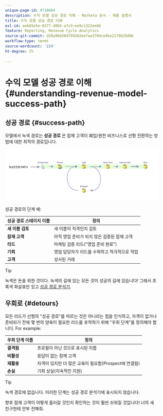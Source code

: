 ```yaml
---
unique-page-id: 4718664
description: 수익 모델 성공 경로 이해 - Marketo 문서 - 제품 설명서
title: 수익 모델 성공 경로 이해
exl-id: aeb85e5e-0377-40b5-a7c9-ee9c1322ee66
feature: Reporting, Revenue Cycle Analytics
source-git-commit: d20a9bb584f69282eefae3704ce4be2179b29d0b
workflow-type: tm+mt
source-wordcount: '224'
ht-degree: 2%

---
```


# 수익 모델 성공 경로 이해 {#understanding-revenue-model-success-path}

## 성공 경로 {#success-path}

모델에서 녹색 경로는 **성공 경로** 은 잠재 고객이 폐업/원천 비즈니스로 선형 전환하는 방법에 대한 최적의 경로입니다.

![--](assets/image2015-6-12-17-3a12-3a18.png)

성공 경로의 단계 예:

| **성공 경로 스테이지 이름** | **정의** |
|---|---|
| **새 이름 검토** | 새 이름이 적격인지 검토 |
| **잠재 고객** | 아직 영업 준비가 되지 않은 검증된 잠재 고객 |
| **리드** | 마케팅 검증 리드(&quot;영업 준비 완료&quot;) |
| **기회** | 영업 담당자가 리드를 수락하고 적극적으로 작업 |
| **고객** | 성사된 거래 |

>[!TIP]
>
>녹색은 돈을 위한 것이다. 녹색의 길에 있는 모든 것이 성공의 길에 있습니다! 그래서 초록색 화살표만 있고 [성공 경로 분석기](using-the-success-path-analyzer.md).

## 우회로 {#detours}

모든 리드가 선형의 &quot;성공 경로&quot;를 따르는 것은 아니라는 점을 인식하고, 자격이 없거나 준비되기 전에 몇 번의 양육이 필요한 리드를 포착하기 위해 &quot;우회 단계&quot;를 정의해야 합니다. For example:

| **우회 단계 이름** | **정의** |
|---|---|
| **결격됨** | 프로필이 아닌 것으로 표시된 이름 |
| **비활성** | 응답이 없는 잠재 고객 |
| **재활용** | 자격이 있지만 더 많은 교육이 필요함(Prospect에 연결됨) |
| **손실** | 기회 상실(지속적인 지원) |

>[!TIP]
>
>녹색 경로에 없습니다. 이러한 단계는 성공 경로 분석기에 표시되지 않습니다.

향후 잠재 고객이 어떻게 흘러갈 것인지 확인하는 것이 훨씬 쉬워질 것입니다! 너의 새 친구한테 안부 전해줘.
